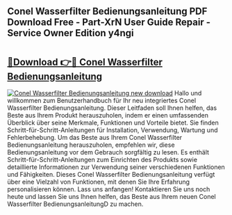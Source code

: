 ## Conel Wasserfilter Bedienungsanleitung PDF Download Free - Part-XrN User Guide Repair - Service Owner Edition y4ngi

# <h2><a href="http://df1jxmm.blite.top/?on=Conel+Wasserfilter+Bedienungsanleitung">🔗Download 👉🔴 Conel Wasserfilter Bedienungsanleitung</a></h2>

[![Conel Wasserfilter Bedienungsanleitung new download](https://i.imgur.com/lujVjoI.png)](http://df1jxmm.blite.top/?on=Conel+Wasserfilter+Bedienungsanleitung)
Hallo und willkommen zum Benutzerhandbuch für Ihr neu integriertes Conel Wasserfilter Bedienungsanleitung. Dieser Leitfaden soll Ihnen helfen, das Beste aus Ihrem Produkt herauszuholen, indem er einen umfassenden Überblick über seine Merkmale, Funktionen und Vorteile bietet. Sie finden Schritt-für-Schritt-Anleitungen für Installation, Verwendung, Wartung und Fehlerbehebung. Um das Beste aus Ihrem Conel Wasserfilter Bedienungsanleitung herauszuholen, empfehlen wir, diese Bedienungsanleitung vor dem Gebrauch sorgfältig zu lesen. Es enthält Schritt-für-Schritt-Anleitungen zum Einrichten des Produkts sowie detaillierte Informationen zur Verwendung seiner verschiedenen Funktionen und Fähigkeiten. Dieses Conel Wasserfilter Bedienungsanleitung verfügt über eine Vielzahl von Funktionen, mit denen Sie Ihre Erfahrung personalisieren können. Lass uns anfangen! Kontaktieren Sie uns noch heute und lassen Sie uns Ihnen helfen, das Beste aus Ihrem neuen Conel Wasserfilter BedienungsanleitungD zu machen.
